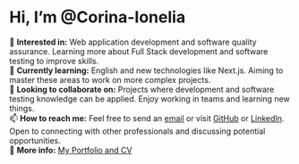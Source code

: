 # Hi, I’m @Corina-Ionelia

👀 **Interested in:** Web application development and software quality assurance. Learning more about Full Stack development and software testing to improve skills.  
🌱 **Currently learning:** English and new technologies like Next.js. Aiming to master these areas to work on more complex projects.  
💞️ **Looking to collaborate on:** Projects where development and software testing knowledge can be applied. Enjoy working in teams and learning new things.  
📫 **How to reach me:** Feel free to send an [email](mailto:corynaionelia@gmail.com) or visit [GitHub](https://github.com/Corina-Ionelia) or [LinkedIn](https://www.linkedin.com/in/corina-gavrila). Open to connecting with other professionals and discussing potential opportunities.  
📄 **More info:** [My Portfolio and CV](https://corina-ionelia.github.io/CV/)

